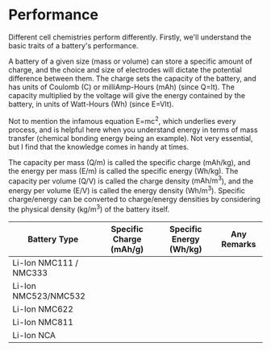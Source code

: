 # Performance
Different cell chemistries perform differently. Firstly, we'll understand the basic traits of a battery's performance. 

A battery of a given size (mass or volume) can store a specific amount of charge, and the choice and size of electrodes will dictate the potential difference between them. The charge sets the capacity of the battery, and has units of Coulomb ($\text{C}$) or milliAmp-Hours ($\text{mAh}$) (since $\text{Q=It}$). The capacity multiplied by the voltage will give the energy contained by the battery, in units of Watt-Hours (Wh) (since $\text{E=VIt}$).

Not to mention the infamous equation $\text{E=mc}^\text{2}$, which underlies every process, and is helpful here when you understand energy in terms of mass transfer (chemical bonding energy being an example). Not very essential, but I find that the knowledge comes in handy at times.

The capacity per mass ($\text{Q/m}$) is called the specific charge (mAh/kg), and the energy per mass ($\text{E/m}$) is called the specific energy ($\text{Wh/kg}$). The capacity per volume (Q/V) is called the charge density ($\text{mAh/m}^\text{3}$), and the energy per volume ($\text{E/V}$) is called the energy density ($\text{Wh/m}^\text{3}$). Specific charge/energy can be converted to charge/energy densities by considering the physical density ($\text{kg/m}^\text{3}$) of the battery itself.

| Battery Type | Specific Charge ($\text{mAh/g}$) | Specific Energy ($\text{Wh/kg}$) | Any Remarks |
| --- | --- | --- | --- |
| Li-Ion NMC111 / NMC333 |  |  |  |
| Li-Ion NMC523/NMC532 |  |  |  |
| Li-Ion NMC622 |  |  |  |
| Li-Ion NMC811 |  |  |  |
| Li-Ion NCA |  |  |  |